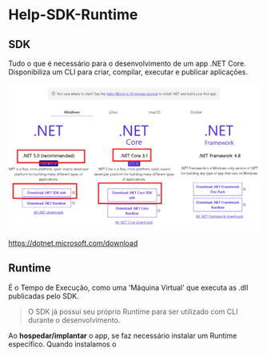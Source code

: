 # Help-SDK-Runtime

## SDK
Tudo o que é necessário para o desenvolvimento de um app .NET Core.   
Disponibiliza um CLI para criar, compilar, executar e publicar aplicações.

![alt text](images/00.png?raw=true=250x250 "Title")  

<https://dotnet.microsoft.com/download>


## Runtime 
É o Tempo de Execução, como uma 'Máquina Virtual' que executa as .dll publicadas pelo SDK.  

> O SDK já possui seu próprio Runtime para ser utilizado com CLI durante o desenvolvimento.

Ao **hospedar/implantar** o app, se faz necessário instalar um Runtime específico. Quando instalamos o 

